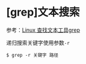 

# [grep]文本搜索

参考：[Linux 查找文本工具grep](https://blog.csdn.net/u012005313/article/details/46389441)

递归搜索关键字使用参数`-r`

```
$ grep -r 关键字 路径
```